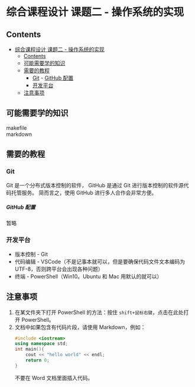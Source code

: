 # 综合课程设计 课题二 - 操作系统的实现

## Contents

- [综合课程设计 课题二 - 操作系统的实现](#综合课程设计-课题二---操作系统的实现)
    - [Contents](#contents)
    - [可能需要学的知识](#可能需要学的知识)
    - [需要的教程](#需要的教程)
        - [Git](#git)
                - [GitHub 配置](#github-配置)
        - [开发平台](#开发平台)
    - [注意事项](#注意事项)


## 可能需要学的知识

makefile  
markdown

## 需要的教程

### Git

Git 是一个分布式版本控制的软件，
GitHub 是通过 Git 进行版本控制的软件源代码托管服务。
简而言之，使用 GitHub 进行多人合作会非常方便。

##### GitHub 配置

暂略

### 开发平台

* 版本控制 - Git  
* 代码编辑 - VSCode（不是记事本就可以，但是要确保代码文件文本编码为 UTF-8，否则跨平台会出现各种问题）  
* 终端 - PowerShell（Win10。Ubuntu 和 Mac 用默认的就可以）

## 注意事项

1. 在某文件夹下打开 PowerShell 的方法：按住 `shift+鼠标右键`，点击在此处打开 PowerShell。  
2. 文档中如果包含有代码片段，请使用 Markdown，例如：  
    ```C++
    #include <iostream>
    using namespace std;
    int main(){
        cout << "hello world" << endl;
        return 0;
    }
    ```
    不要在 Word 文档里面插入代码。
